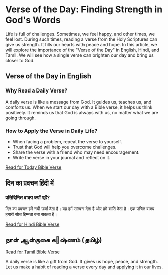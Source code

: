 

# Verse of the Day: Finding Strength in God's Words



Life is full of challenges. Sometimes, we feel happy, and other times, we feel lost. During such times, reading a verse from the Holy Scriptures can give us strength. It fills our hearts with peace and hope. In this article, we will explore the importance of the "Verse of the Day" in English, Hindi, and Tamil. We will see how a single verse can brighten our day and bring us closer to God.


## Verse of the Day in English

### Why Read a Daily Verse?

A daily verse is like a message from God. It guides us, teaches us, and comforts us. When we start our day with a Bible verse, it helps us think positively. It reminds us that God is always with us, no matter what we are going through.

### How to Apply the Verse in Daily Life?

- When facing a problem, repeat the verse to yourself.
- Trust that God will help you overcome challenges.
- Share the verse with a friend who may need encouragement.
- Write the verse in your journal and reflect on it.

[Read for Today Bible Verse](https://todaybibleverse.in/today-bible-verse-of-the-day/)



## दिन का प्रवचन हिंदी में

### प्रतिदिनित वाक्य क्यों पढ़ें?

दिन का प्रवचन हमें नयी उर्जा देता है। यह हमें सांत्वन देता है और हमें शांति देता है। एक उचित वाक्य हमारी सोच हिम्मता बना सकता है।

[Read for Hindi Bible Verse](https://todaybibleverse.in/)


## நாள் ஆள்குகை க௃ஷ்ணம் (தமிழ்)

[Read for Tamil Bible Verse](https://todaybibleverse.in/today-bible-verse-in-tamil-with-meaning/)




A daily verse is like a gift from God. It gives us hope, peace, and strength. Let us make a habit of reading a verse every day and applying it in our lives.

